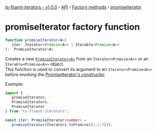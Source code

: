 [ts-fluent-iterators - v1,0,0](../../README.md) › [API](../index.md) ›
[Factory methods](../index.md#factories) › [promiseIterator](promise_iterator.md)

# promiseIterator factory function
```typescript
function promiseIterator<A>(
   iter: Iterator<Promise<A>> | Iterable<Promise<A>>
):  PromiseIterator<A>
```

Creates a new [`PromiseIterator<A>`](../iterators/promise_iterator.md) from an `Iterator<Promise<A>>`
or an `Iterable<Promise<A>>` object.  
This function is used to convert its argument to an `Iterator<Promise<A>>`
before 
invoking the [PromiseIterator's constructor](../iterators/promise_iterator.md#constructor)

Example:
```typescript
import { 
   promiseIterator, 
   PromiseIterators, 
   PromiseIterator 
} from "ts-fluent-iterators";

const iter: PromiseIterator<number> = 
   promiseIterator(Iterators.toPromise([1,2,3]));
```

